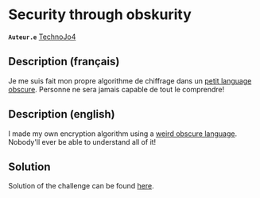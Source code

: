 # Security through obskurity

**`Auteur.e`** [TechnoJo4](https://technojo4.com/)

## Description (français)

Je me suis fait mon propre algorithme de chiffrage dans un [petit language obscure](https://razetime.github.io/ngn-k-tutorial/). Personne ne sera jamais capable de tout le comprendre!

## Description (english)

I made my own encryption algorithm using a [weird obscure language](https://razetime.github.io/ngn-k-tutorial/). Nobody'll ever be able to understand all of it!

## Solution

Solution of the challenge can be found [here](solution/).
